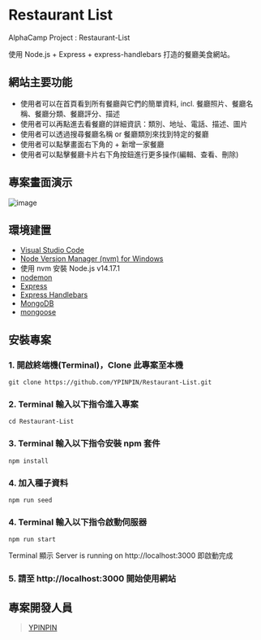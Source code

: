 # Restaurant List

AlphaCamp Project : Restaurant-List

使用 Node.js + Express + express-handlebars 打造的餐廳美食網站。

## 網站主要功能

- 使用者可以在首頁看到所有餐廳與它們的簡單資料, incl. 餐廳照片、餐廳名稱、餐廳分類、餐廳評分、描述
- 使用者可以再點進去看餐廳的詳細資訊：類別、地址、電話、描述、圖片
- 使用者可以透過搜尋餐廳名稱 or 餐廳類別來找到特定的餐廳
- 使用者可以點擊畫面右下角的 + 新增一家餐廳
- 使用者可以點擊餐廳卡片右下角按鈕進行更多操作(編輯、查看、刪除)

## 專案畫面演示

![image](./demo.gif)

## 環境建置

- [Visual Studio Code](https://code.visualstudio.com/)
- [Node Version Manager (nvm) for Windows](https://github.com/coreybutler/nvm-windows/releases)
- 使用 nvm 安裝 Node.js v14.17.1
- [nodemon](https://www.npmjs.com/package/nodemon)
- [Express](https://www.npmjs.com/package/express)
- [Express Handlebars](https://www.npmjs.com/package/express-handlebars)
- [MongoDB](https://www.mongodb.com/try/download/community)
- [mongoose](https://www.npmjs.com/package/mongoose)

## 安裝專案

### 1. 開啟終端機(Terminal)，Clone 此專案至本機

```
git clone https://github.com/YPINPIN/Restaurant-List.git
```

### 2. Terminal 輸入以下指令進入專案

```
cd Restaurant-List
```

### 3. Terminal 輸入以下指令安裝 npm 套件

```
npm install
```

### 4. 加入種子資料

```
npm run seed
```

### 4. Terminal 輸入以下指令啟動伺服器

```
npm run start
```

Terminal 顯示 Server is running on http://localhost:3000 即啟動完成

### 5. 請至 http://localhost:3000 開始使用網站

## 專案開發人員

> [YPINPIN](https://github.com/YPINPIN)
